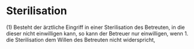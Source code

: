 # Sterilisation

(1) Besteht der ärztliche Eingriff in einer Sterilisation des Betreuten, in die dieser nicht einwilligen kann, so kann der Betreuer nur einwilligen, wenn  1.
 die Sterilisation dem Willen des Betreuten nicht widerspricht,